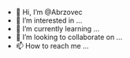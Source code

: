 - 👋 Hi, I’m @Abrzovec
- 👀 I’m interested in ...
- 🌱 I’m currently learning ...
- 💞️ I’m looking to collaborate on ...
- 📫 How to reach me ...

<!---
Abrzovec/Abrzovec is a ✨ special ✨ repository because its `README.md` (this file) appears on your GitHub profile.
You can click the Preview link to take a look at your changes.
--->
